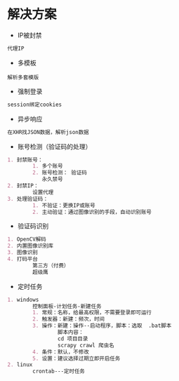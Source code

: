 # 解决方案

* IP被封禁

~~~markdown
代理IP
~~~

* 多模板

~~~
解析多套模版
~~~

* 强制登录

~~~markdown
session绑定cookies
~~~

* 异步响应

~~~markdown
在XHR找JSON数据，解析json数据
~~~

* 账号检测（验证码的处理）

~~~markdown
1. 封禁账号：
		1. 多个账号
		2. 账号检测： 验证码
		   永久禁号
2. 封禁IP：
		设置代理
3. 处理验证码：
		1. 不验证：更换IP或账号
		2. 主动验证：通过图像识别的手段，自动识别账号
~~~

* 验证码识别

~~~markdown
1. OpenCV解码
2. 内置图像识别库
3. 图像识别
4. 打码平台
		第三方（付费）
		超级鹰
~~~

* 定时任务

```markdown
1. windows
		控制面板-计划任务-新建任务
    	1. 常规：名称，给最高权限，不需要登录即可运行
        2. 触发器：新建：频次，时间
        3. 操作：新建：操作--启动程序，脚本：选取  .bat脚本
        		脚本内容：
            	cd 项目目录
                scrapy crawl 爬虫名
        4. 条件：默认，不修改
        5. 设置：建议选择过期立即开启任务
2. linux
		crontab---定时任务
```

